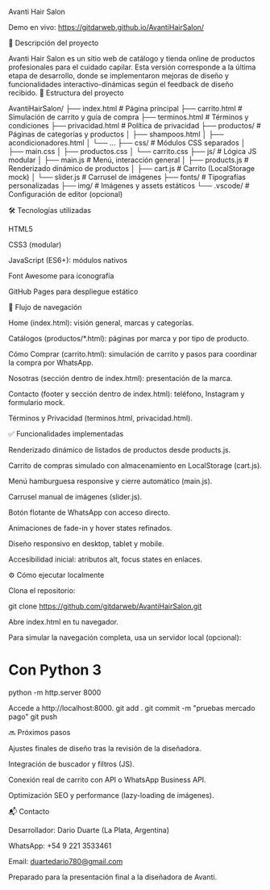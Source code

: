 Avanti Hair Salon

Demo en vivo: https://gitdarweb.github.io/AvantiHairSalon/

📖 Descripción del proyecto

Avanti Hair Salon es un sitio web de catálogo y tienda online de productos profesionales para el cuidado capilar. Esta versión corresponde a la última etapa de desarrollo, donde se implementaron mejoras de diseño y funcionalidades interactivo-dinámicas según el feedback de diseño recibido.
📂 Estructura del proyecto

AvantiHairSalon/
├── index.html              # Página principal
├── carrito.html            # Simulación de carrito y guía de compra
├── terminos.html           # Términos y condiciones
├── privacidad.html         # Política de privacidad
├── productos/              # Páginas de categorías y productos
│   ├── shampoos.html
│   ├── acondicionadores.html
│   └── ...
├── css/                    # Módulos CSS separados
│   ├── main.css
│   ├── productos.css
│   └── carrito.css
├── js/                     # Lógica JS modular
│   ├── main.js             # Menú, interacción general
│   ├── products.js         # Renderizado dinámico de productos
│   ├── cart.js             # Carrito (LocalStorage mock)
│   └── slider.js           # Carrusel de imágenes
├── fonts/                  # Tipografías personalizadas
├── img/                    # Imágenes y assets estáticos
└── .vscode/                # Configuración de editor (opcional)

🛠 Tecnologías utilizadas

HTML5

CSS3 (modular)

JavaScript (ES6+): módulos nativos

Font Awesome para iconografía

GitHub Pages para despliegue estático

🚀 Flujo de navegación

Home (index.html): visión general, marcas y categorías.

Catálogos (productos/*.html): páginas por marca y por tipo de producto.

Cómo Comprar (carrito.html): simulación de carrito y pasos para coordinar la compra por WhatsApp.

Nosotras (sección dentro de index.html): presentación de la marca.

Contacto (footer y sección dentro de index.html): teléfono, Instagram y formulario mock.

Términos y Privacidad (terminos.html, privacidad.html).

✅ Funcionalidades implementadas

Renderizado dinámico de listados de productos desde products.js.

Carrito de compras simulado con almacenamiento en LocalStorage (cart.js).

Menú hamburguesa responsive y cierre automático (main.js).

Carrusel manual de imágenes (slider.js).

Botón flotante de WhatsApp con acceso directo.

Animaciones de fade-in y hover states refinados.

Diseño responsivo en desktop, tablet y mobile.

Accesibilidad inicial: atributos alt, focus states en enlaces.

⚙️ Cómo ejecutar localmente

Clona el repositorio:

git clone https://github.com/gitdarweb/AvantiHairSalon.git

Abre index.html en tu navegador.

Para simular la navegación completa, usa un servidor local (opcional):

# Con Python 3
python -m http.server 8000

Accede a http://localhost:8000.
 git add .
 git commit -m "pruebas mercado pago"
 git push

🔜 Próximos pasos

Ajustes finales de diseño tras la revisión de la diseñadora.

Integración de buscador y filtros (JS).

Conexión real de carrito con API o WhatsApp Business API.

Optimización SEO y performance (lazy-loading de imágenes).

📬 Contacto

Desarrollador: Dario Duarte (La Plata, Argentina)

WhatsApp: +54 9 221 3533461

Email: duartedario780@gmail.com

Preparado para la presentación final a la diseñadora de Avanti.